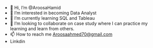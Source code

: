 - 👋 Hi, I’m @AroosaHamid
- 👀 I’m interested in becoming Data Analyst
- 🌱 I’m currently learning SQL and Tableau
- 💞️ I’m looking to collaborate on case study where I can practice my learning and learn from others.
- 📫 How to reach me Aroosaahmed70@gmail.com
- Linkdin

<!---
AroosaHamid/AroosaHamid is a ✨ special ✨ repository because its `README.md` (this file) appears on your GitHub profile.
You can click the Preview link to take a look at your changes.
--->
